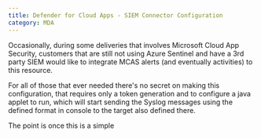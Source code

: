 ```yaml
---
title: Defender for Cloud Apps - SIEM Connector Configuration
category: MDA
---
```


Occasionally, during some deliveries that involves Microsoft Cloud App Security, customers that are still not using Azure Sentinel and have a 3rd party SIEM would like to integrate MCAS alerts (and eventually activities) to this resource.

For all of those that ever needed there's no secret on making this configuration, that requires only a token generation and to configure a java applet to run, which will start sending the Syslog messages using the defined format in console to the target also defined there.

The point is once this is a simple
